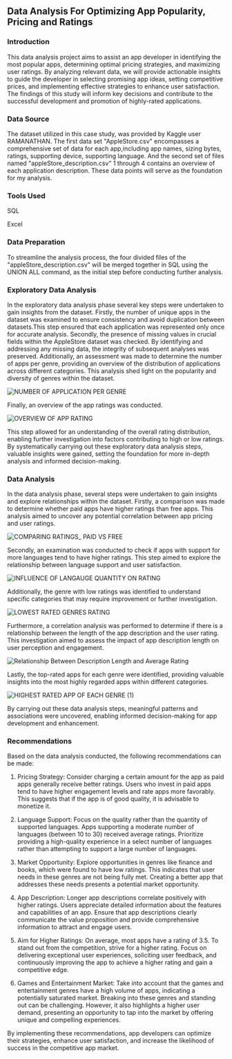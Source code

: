 ## Data Analysis For Optimizing App Popularity, Pricing and Ratings

### Introduction
This data analysis project aims to assist an app developer in identifying the most popular apps, determining optimal pricing strategies, and maximizing user ratings. By analyzing relevant data, we will provide actionable insights to guide the developer in selecting promising app ideas, setting competitive prices, and implementing effective strategies to enhance user satisfaction. The findings of this study will inform key decisions and contribute to the successful development and promotion of highly-rated applications.

### Data Source
The dataset utilized in this case study, was provided by Kaggle user RAMANATHAN. The first data set "AppleStore.csv" encompasses a comprehensive set of data for each app,including app names, sizing bytes, ratings, supporting device, supporting language. And the second set of files named "appleStore_description.csv" 1 through 4 contains an overview of each application description. These data points will serve as the foundation for my analysis.

### Tools Used
SQL

Excel

### Data Preparation
To streamline the analysis process, the four divided files of the "appleStore_description.csv" will be merged together in SQL using the UNION ALL command, as the initial step before conducting further analysis.

### Exploratory Data Analysis
In the exploratory data analysis phase several key steps were undertaken to gain insights from the dataset. Firstly, the number of unique apps in the dataset was examined to ensure consistency and avoid duplication between datasets.This step ensured that each application was represented only once for accurate analysis. Secondly, the presence of missing values in crucial fields within the AppleStore dataset was checked. By identifying and addressing any missing data, the integrity of subsequent analyses was preserved. Additionally, an assessment was made to determine the number of apps per genre, providing an overview of the distribution of applications across different categories. This analysis shed light on the popularity and diversity of genres within the dataset.

![NUMBER OF APPLICATION PER GENRE](https://github.com/Opeyemi-Abigail-Babarinde/Data-analysis-for-optimizing-app-popularity-pricing-and-ratings/assets/139285554/e750271f-4a25-41c6-bb6e-f80a9aad2cc7)

Finally, an overview of the app ratings was conducted. 

![OVERVIEW OF APP RATING](https://github.com/Opeyemi-Abigail-Babarinde/Data-analysis-for-optimizing-app-popularity-pricing-and-ratings/assets/139285554/f1f07409-7ee6-4d43-b53f-5b6777745e8f)

This step allowed for an understanding of the overall rating distribution, enabling further investigation into factors contributing to high or low ratings. By systematically carrying out these exploratory data analysis steps, valuable insights were gained, setting the foundation for more in-depth analysis and informed decision-making.

### Data Analysis
In the data analysis phase, several steps were undertaken to gain insights and explore relationships within the dataset. Firstly, a comparison was made to determine whether paid apps have higher ratings than free apps. This analysis aimed to uncover any potential correlation between app pricing and user ratings.

![COMPARING RATINGS_ PAID VS FREE ](https://github.com/Opeyemi-Abigail-Babarinde/Data-analysis-for-optimizing-app-popularity-pricing-and-ratings/assets/139285554/15e49e92-8549-4815-8518-63acda662827)

Secondly, an examination was conducted to check if apps with support for more languages tend to have higher ratings. This step aimed to explore the relationship between language support and user satisfaction. 

![INFLUENCE OF LANGAUGE QUANTITY ON RATING](https://github.com/Opeyemi-Abigail-Babarinde/Data-analysis-for-optimizing-app-popularity-pricing-and-ratings/assets/139285554/cd9c90ed-afc2-4933-a676-5963a081ac57)

Additionally, the genre with low ratings was identified to understand specific categories that may require improvement or further investigation.

![LOWEST RATED GENRES RATING](https://github.com/Opeyemi-Abigail-Babarinde/Data-analysis-for-optimizing-app-popularity-pricing-and-ratings/assets/139285554/765b1ab1-6df2-4e13-8d56-d639d7c9e920)

Furthermore, a correlation analysis was performed to determine if there is a relationship between the length of the app description and the user rating. This investigation aimed to assess the impact of app description length on user perception and engagement. 

![Relationship Between Description Length and Average Rating](https://github.com/Opeyemi-Abigail-Babarinde/Data-analysis-for-optimizing-app-popularity-pricing-and-ratings/assets/139285554/88895686-b546-4ccc-81b6-c7814f4dcbd7)

Lastly, the top-rated apps for each genre were identified, providing valuable insights into the most highly regarded apps within different categories.

![HIGHEST RATED APP OF EACH GENRE (1)](https://github.com/Opeyemi-Abigail-Babarinde/Data-analysis-for-optimizing-app-popularity-pricing-and-ratings/assets/139285554/41710d12-acd6-49c0-b4a8-1c89a273fbfc)

By carrying out these data analysis steps, meaningful patterns and associations were uncovered, enabling informed decision-making for app development and enhancement.

### Recommendations
Based on the data analysis conducted, the following recommendations can be made:

1. Pricing Strategy: Consider charging a certain amount for the app as paid apps generally receive better ratings. Users who invest in paid apps tend to have higher engagement levels and rate apps more favorably. This suggests that if the app is of good quality, it is advisable to monetize it.

2. Language Support: Focus on the quality rather than the quantity of supported languages. Apps supporting a moderate number of languages (between 10 to 30) received average ratings. Prioritize providing a high-quality experience in a select number of languages rather than attempting to support a large number of languages.

3. Market Opportunity: Explore opportunities in genres like finance and books, which were found to have low ratings. This indicates that user needs in these genres are not being fully met. Creating a better app that addresses these needs presents a potential market opportunity.

4. App Description: Longer app descriptions correlate positively with higher ratings. Users appreciate detailed information about the features and capabilities of an app. Ensure that app descriptions clearly communicate the value proposition and provide comprehensive information to attract and engage users.

5. Aim for Higher Ratings: On average, most apps have a rating of 3.5. To stand out from the competition, strive for a higher rating. Focus on delivering exceptional user experiences, soliciting user feedback, and continuously improving the app to achieve a higher rating and gain a competitive edge.

6. Games and Entertainment Market: Take into account that the games and entertainment genres have a high volume of apps, indicating a potentially saturated market. Breaking into these genres and standing out can be challenging. However, it also highlights a higher user demand, presenting an opportunity to tap into the market by offering unique and compelling experiences.

By implementing these recommendations, app developers can optimize their strategies, enhance user satisfaction, and increase the likelihood of success in the competitive app market.















